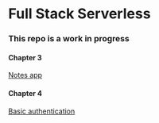 # Full Stack Serverless

### This repo is a work in progress

#### Chapter 3

[Notes app](https://github.com/dabit3/full-stack-serverless-code/tree/master/notesapp)

#### Chapter 4

[Basic authentication](https://github.com/dabit3/full-stack-serverless-code/tree/master/basic-authentication)

